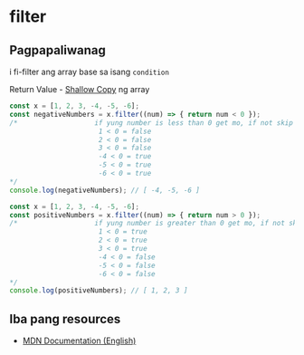 # filter

## Pagpapaliwanag
i fi-filter ang array base sa isang `condition`

Return Value - [Shallow Copy](https://developer.mozilla.org/en-US/docs/Glossary/Shallow_copy) ng array
```javascript
const x = [1, 2, 3, -4, -5, -6];
const negativeNumbers = x.filter((num) => { return num < 0 });
/*                   if yung number is less than 0 get mo, if not skip mo
                      1 < 0 = false
                      2 < 0 = false
                      3 < 0 = false
                      -4 < 0 = true
                      -5 < 0 = true
                      -6 < 0 = true
*/
console.log(negativeNumbers); // [ -4, -5, -6 ]
```

```javascript
const x = [1, 2, 3, -4, -5, -6];
const positiveNumbers = x.filter((num) => { return num > 0 });
/*                   if yung number is greater than 0 get mo, if not skip mo
                      1 < 0 = true
                      2 < 0 = true
                      3 < 0 = true
                      -4 < 0 = false
                      -5 < 0 = false
                      -6 < 0 = false
*/
console.log(positiveNumbers); // [ 1, 2, 3 ]
```

## Iba pang resources

- [MDN Documentation (English)](https://developer.mozilla.org/en-US/docs/Web/JavaScript/Reference/Global_Objects/Array/filter)
